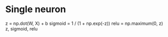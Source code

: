 # Single neuron
z = np.dot(W, X) + b
sigmoid = 1 / (1 + np.exp(-z))
relu = np.maximum(0, z)
z, sigmoid, relu

